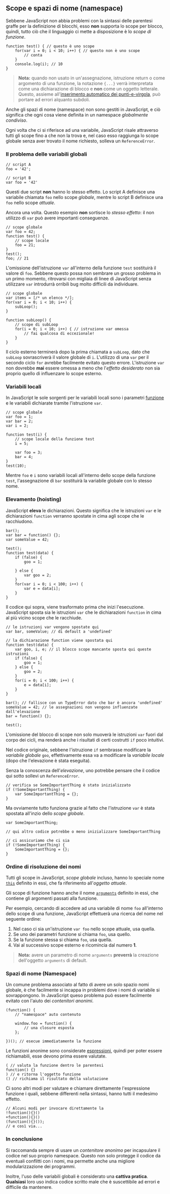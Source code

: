 ## Scope e spazi di nome (namespace)

Sebbene JavaScript non abbia problemi con la sintassi delle parentesi
graffe per la definizione di blocchi, esso **non** supporta lo scope
per blocco, quindi, tutto ciò che il linguaggio ci mette a disposizione
è lo *scope di funzione*.

    function test() { // questo è uno scope
        for(var i = 0; i < 10; i++) { // questo non è uno scope
            // conta
        }
        console.log(i); // 10
    }

> **Nota:** quando non usato in un'assegnazione, istruzione return o come
> argomento di una funzione, la notazione `{...}` verrà interpretata come
> una dichiarazione di blocco e **non** come un oggetto letterale. Questo,
> assieme all'[inserimento automatico dei punti-e-virgola](#core.semicolon),
> può portare ad errori alquanto subdoli.

Anche gli spazi di nome (namespace) non sono gestiti in JavaScript, e ciò
significa che ogni cosa viene definita in un namespace *globalmente condiviso*.

Ogni volta che ci si riferisce ad una variabile, JavaScript risale attraverso
tutti gli scope fino a che non la trova e, nel caso esso raggiunga lo scope
globale senza aver trovato il nome richiesto, solleva un `ReferenceError`.

### Il problema delle variabili globali

    // script A
    foo = '42';

    // script B
    var foo = '42'

Questi due script **non** hanno lo stesso effetto. Lo script A definisce una
variabile chiamata `foo` nello scope *globale*, mentre lo script B definisce
una `foo` nello scope *attuale*.

Ancora una volta. Questo esempio **non** sortisce lo *stesso effetto*: il
non utilizzo di `var` può avere importanti conseguenze.

    // scope globale
    var foo = 42;
    function test() {
        // scope locale
        foo = 21;
    }
    test();
    foo; // 21

L'omissione dell'istruzione `var` all'interno della funzione `test` sostituirà
il valore di `foo`. Sebbene questo possa non sembrare un grosso problema in
un primo momento, ritrovarsi con migliaia di linee di JavaScript senza
utilizzare `var` introdurrà orribili bug molto difficili da individuare.

    // scope globale
    var items = [/* un elenco */];
    for(var i = 0; i < 10; i++) {
        subLoop();
    }

    function subLoop() {
        // scope di subLoop
        for(i = 0; i < 10; i++) { // istruzione var omessa
            // fai qualcosa di eccezionale!
        }
    }

Il ciclo esterno terminerà dopo la prima chiamata a `subLoop`, dato che `subLoop`
sovrascriverà il valore globale di `i`. L'utilizzo di una `var` per il secondo ciclo
`for` avrebbe facilmente evitato questo errore. L'istruzione `var` non dovrebbe
**mai** essere omessa a meno che l'*effetto desiderato* non sia proprio quello
di influenzare lo scope esterno.

### Variabili locali

In JavaScript le sole sorgenti per le variabili locali sono i parametri
[funzione](#function.general) e le variabili dichiarate tramite l'istruzione
`var`.

    // scope globale
    var foo = 1;
    var bar = 2;
    var i = 2;

    function test(i) {
        // scope locale della funzione test
        i = 5;

        var foo = 3;
        bar = 4;
    }
    test(10);

Mentre `foo` e `i` sono variabili locali all'interno dello scope della funzione
`test`, l'assegnazione di `bar` sostituirà la variabile globale con lo stesso
nome.

### Elevamento (hoisting)

JavaScript **eleva** le dichiarazioni. Questo significa che le istruzioni `var`
e le dichiarazioni `function` verranno spostate in cima agli scope che le
racchiudono.

    bar();
    var bar = function() {};
    var someValue = 42;

    test();
    function test(data) {
        if (false) {
            goo = 1;

        } else {
            var goo = 2;
        }
        for(var i = 0; i < 100; i++) {
            var e = data[i];
        }
    }

Il codice qui sopra, viene trasformato prima che inizi l'esecuzione. JavaScript
sposta sia le istruzioni `var` che le dichiarazioni `function` in cima al più
vicino scope che le racchiude.

    // le istruzioni var vengono spostate qui
    var bar, someValue; // di default a 'undefined'

    // la dichiarazione function viene spostata qui
    function test(data) {
        var goo, i, e; // il blocco scope mancante sposta qui queste istruzioni
        if (false) {
            goo = 1;
        } else {
            goo = 2;
        }
        for(i = 0; i < 100; i++) {
            e = data[i];
        }
    }

    bar(); // fallisce con un TypeError dato che bar è ancora 'undefined'
    someValue = 42; // le assegnazioni non vengono influenzate dall'elevazione
    bar = function() {};

    test();

L'omissione del blocco di scope non solo muoverà le istruzioni `var` fuori dal
corpo dei cicli, ma renderà anche i risultati di certi costrutti `if` poco
intuitivi.

Nel codice originale, sebbene l'istruzione `if` sembrasse modificare la
*variabile globale* `goo`, effettivamente essa va a modificare la *variabile locale*
(dopo che l'elevazione è stata eseguita).

Senza la conoscenza dell'*elevazione*, uno potrebbe pensare che il codice
qui sotto sollevi un `ReferenceError`.

    // verifica se SomeImportantThing è stato inizializzato
    if (!SomeImportantThing) {
        var SomeImportantThing = {};
    }

Ma ovviamente tutto funziona grazie al fatto che l'istruzione `var` è stata
spostata all'inzio dello *scope globale*.

    var SomeImportantThing;

    // qui altro codice potrebbe o meno inizializzare SomeImportantThing

    // ci assicuriamo che ci sia
    if (!SomeImportantThing) {
        SomeImportantThing = {};
    }

### Ordine di risoluzione dei nomi

Tutti gli scope in JavaScript, *scope globale* incluso, hanno lo speciale
nome [`this`](#function.this) definito in essi, che fa riferimento
all'*oggetto attuale*.

Gli scope di funzione hanno anche il nome [`arguments`](#function.arguments)
definito in essi, che contiene gli argomenti passati alla funzione.

Per esempio, cercando di accedere ad una variabile di nome `foo` all'interno
dello scope di una funzione, JavaScript effettuerà una ricerca del nome nel
seguente ordine:

 1. Nel caso ci sia un'istruzione `var foo` nello scope attuale, usa quella.
 2. Se uno dei parametri funzione si chiama `foo`, usa quello.
 3. Se la funzione stessa si chiama `foo`, usa quella.
 4. Vai al successivo scope esterno e ricomincia dal numero **1**.

> **Nota:** avere un parametro di nome `arguments` **preverrà** la creazione
> dell'oggetto `arguments` di default.

### Spazi di nome (Namespace)

Un comune problema associato al fatto di avere un solo spazio nomi globale,
è che facilmente si incappa in problemi dove i nomi di variabile si
sovrappongono. In JavaScript queso problema può essere facilmente evitato
con l'aiuto dei *contenitori anonimi*.

    (function() {
        // "namespace" auto contenuto

        window.foo = function() {
            // una closure esposta
        };

    })(); // esecue immediatamente la funzione

Le funzioni anonime sono considerate [espressioni](#function.general), quindi
per poter essere richiamabili, esse devono prima essere valutate.

    ( // valuta la funzione dentro le parentesi
    function() {}
    ) // e ritorna l'oggetto funzione
    () // richiama il risultato della valutazione

Ci sono altri modi per valutare e chiamare direttamente l'espressione funzione
i quali, sebbene differenti nella sintassi, hanno tutti il medesimo effetto.

    // Alcuni modi per invocare direttamente la
    !function(){}()
    +function(){}()
    (function(){}());
    // e così via...

### In conclusione

Si raccomanda sempre di usare un *contenitore anonimo* per incapsulare il
codice nel suo proprio namespace. Questo non solo protegge il codice da
eventuali conflitti con i nomi, ma permette anche una migliore modularizzazione
dei programmi.

Inoltre, l'uso delle variabili globali è considerato una **cattiva pratica**.
**Qualsiasi** loro uso indica codice scritto male che è suscettibile ad errori
e difficile da mantenere.

